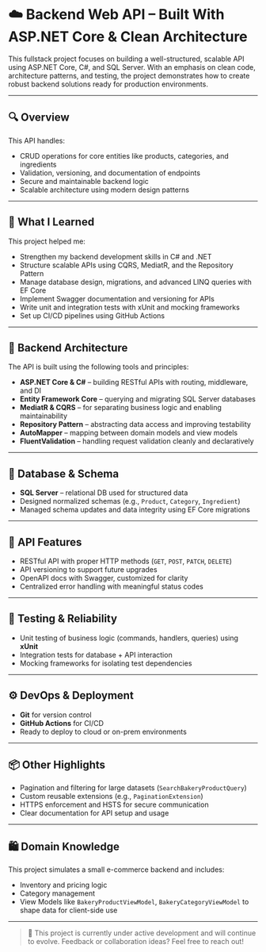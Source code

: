 # ☁️ Backend Web API – Built With ASP.NET Core & Clean Architecture

This fullstack project focuses on building a well-structured, scalable API using ASP.NET Core, C#, and SQL Server. With an emphasis on clean code, architecture patterns, and testing, the project demonstrates how to create robust backend solutions ready for production environments.

---

## 🔍 Overview

This API handles:
- CRUD operations for core entities like products, categories, and ingredients
- Validation, versioning, and documentation of endpoints
- Secure and maintainable backend logic
- Scalable architecture using modern design patterns

---

## 🧠 What I Learned

This project helped me:
- Strengthen my backend development skills in C# and .NET
- Structure scalable APIs using CQRS, MediatR, and the Repository Pattern
- Manage database design, migrations, and advanced LINQ queries with EF Core
- Implement Swagger documentation and versioning for APIs
- Write unit and integration tests with xUnit and mocking frameworks
- Set up CI/CD pipelines using GitHub Actions

---

## 🔐 Backend Architecture

The API is built using the following tools and principles:

- **ASP.NET Core & C#** – building RESTful APIs with routing, middleware, and DI  
- **Entity Framework Core** – querying and migrating SQL Server databases  
- **MediatR & CQRS** – for separating business logic and enabling maintainability  
- **Repository Pattern** – abstracting data access and improving testability  
- **AutoMapper** – mapping between domain models and view models  
- **FluentValidation** – handling request validation cleanly and declaratively

---

## 🧱 Database & Schema

- **SQL Server** – relational DB used for structured data  
- Designed normalized schemas (e.g., `Product`, `Category`, `Ingredient`)  
- Managed schema updates and data integrity using EF Core migrations

---

## 📡 API Features

- RESTful API with proper HTTP methods (`GET`, `POST`, `PATCH`, `DELETE`)  
- API versioning to support future upgrades  
- OpenAPI docs with Swagger, customized for clarity  
- Centralized error handling with meaningful status codes

---

## 🧪 Testing & Reliability

- Unit testing of business logic (commands, handlers, queries) using **xUnit**  
- Integration tests for database + API interaction  
- Mocking frameworks for isolating test dependencies

---

## ⚙️ DevOps & Deployment

- **Git** for version control  
- **GitHub Actions** for CI/CD  
- Ready to deploy to cloud or on-prem environments

---

## 📦 Other Highlights

- Pagination and filtering for large datasets (`SearchBakeryProductQuery`)  
- Custom reusable extensions (e.g., `PaginationExtension`)  
- HTTPS enforcement and HSTS for secure communication  
- Clear documentation for API setup and usage

---

## 🛍️ Domain Knowledge

This project simulates a small e-commerce backend and includes:
- Inventory and pricing logic  
- Category management  
- View Models like `BakeryProductViewModel`, `BakeryCategoryViewModel` to shape data for client-side use

---

> 💬 This project is currently under active development and will continue to evolve. Feedback or collaboration ideas? Feel free to reach out!
